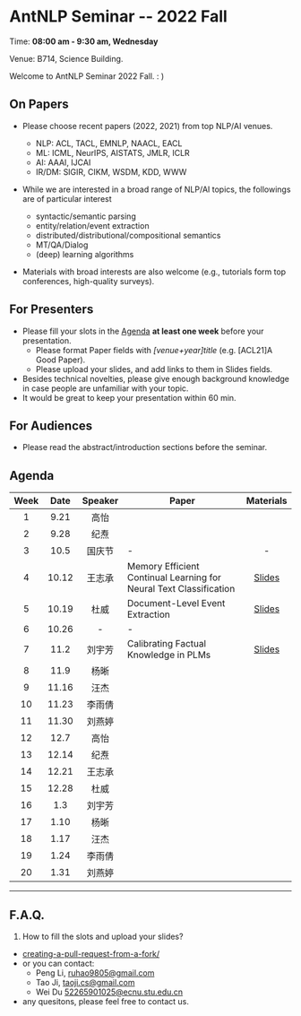  # AntNLP Seminar -- 2022 Fall

Time: **08:00 am - 9:30 am, Wednesday**

Venue: B714, Science Building.

Welcome to AntNLP Seminar 2022 Fall. : )

## On Papers

- Please choose recent papers (2022, 2021) from top NLP/AI venues. 
  - NLP: ACL, TACL, EMNLP, NAACL, EACL
  - ML:  ICML, NeurIPS, AISTATS, JMLR, ICLR
  - AI:  AAAI, IJCAI
  - IR/DM: SIGIR, CIKM, WSDM, KDD, WWW

- While we are interested in a broad range of NLP/AI topics, the followings are of particular interest
  - syntactic/semantic parsing
  - entity/relation/event extraction
  - distributed/distributional/compositional semantics
  - MT/QA/Dialog
  - (deep) learning algorithms

- Materials with broad interests are also welcome (e.g., tutorials form top conferences, high-quality surveys).

## For Presenters

- Please fill your slots in the [Agenda](#agenda) **at least one week** before your presentation.
  - Please format Paper fields with *[venue+year]title* (e.g. [ACL21]A Good Paper).
  - Please upload your slides, and add links to them in Slides fields.
- Besides technical novelties, please give enough background knowledge in case people are unfamiliar with your topic.
- It would be great to keep your presentation within 60 min.

## For Audiences

- Please read the abstract/introduction sections before the seminar.

## Agenda

Week   	| Date 	| Speaker   | Paper   	| Materials
:---:  	| :---: | :---:		| --- 		| :---:
1 	|9.21 	| 高怡	||
2 	|9.28 	| 纪焘	||
3 	|10.5 	| 国庆节   |-|-
4 	|10.12 	| 王志承 	|Memory Efficient Continual Learning for Neural Text Classification|[Slides](https://github.com/AntNLP/seminar/blob/master/2022Fall_AntNLP/week4/ada.pdf)
5 	|10.19 	| 杜威 	|Document-Level Event Extraction|[Slides](https://github.com/AntNLP/seminar/blob/master/2022Fall_AntNLP/week5/2022-10-24%E7%BB%84%E4%BC%9A.pdf)
6 	|10.26	|-|-|
7 	|11.2	| 刘宇芳 	|Calibrating Factual Knowledge in PLMs|[Slides](https://github.com/AntNLP/seminar/blob/master/2022Fall_AntNLP/week6/1102.pdf)
8 	|11.9	| 杨晰	|| 
9 	|11.16	| 汪杰 	||
10	|11.23	| 李雨倩	||
11 	|11.30 	| 刘燕婷	||
12 	|12.7 	|  高怡	||
13 	|12.14 	| 纪焘 	||
14 	|12.21	|  王志承 	||
15 	|12.28	| 杜威 	|| 
16 	|1.3	| 刘宇芳	|| 
17 	|1.10	|  杨晰	||
18	|1.17	| 汪杰 	||
19 |1.24	| 李雨倩 	||
20 |1.31	| 刘燕婷 	||




---
## F.A.Q.

1. How to fill the slots and upload your slides?
- [creating-a-pull-request-from-a-fork/](https://help.github.com/articles/creating-a-pull-request-from-a-fork/)
- or you can contact:
  - Peng Li, <ruhao9805@gmail.com>
  - Tao Ji, <taoji.cs@gmail.com>
  - Wei Du <52265901025@ecnu.stu.edu.cn>
- any quesitons, please feel free to contact us.

